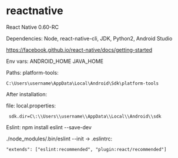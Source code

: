 # reactnative
React Native 0.60-RC

Dependencies:
  Node, react-native-cli, JDK, Python2, Android Studio
  
  https://facebook.github.io/react-native/docs/getting-started

Env vars:
  ANDROID_HOME
  JAVA_HOME

Paths:
  platform-tools:
  
    C:\Users\username\AppData\Local\Android\Sdk\platform-tools

After installation:

  file: local.properties:
  
     sdk.dir=C\:\\Users\\username\\AppData\\Local\\Android\\sdk

Eslint:
  npm install eslint --save-dev
  
  ./node_modules/.bin/eslint --init -> .eslintrc:
  
    "extends": ["eslint:recommended", "plugin:react/recommended"]

